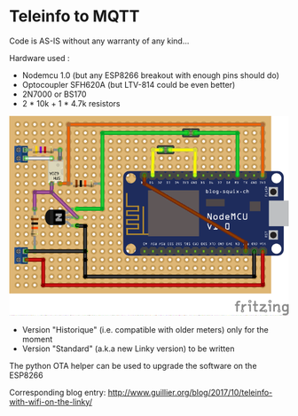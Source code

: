 # Teleinfo to MQTT

Code is AS-IS without any warranty of any kind...

Hardware used :
* Nodemcu 1.0 (but any ESP8266 breakout with enough pins should do)
* Optocoupler SFH620A (but LTV-814 could be even better)
* 2N7000 or BS170
* 2 * 10k + 1 * 4.7k resistors

![Schematics](teleinfo-esp8266_bb.png)

* Version "Historique" (i.e. compatible with older meters) only for the moment
* Version "Standard" (a.k.a new Linky version) to be written 

The python OTA helper can be used to upgrade the software on the ESP8266

Corresponding blog entry: http://www.guillier.org/blog/2017/10/teleinfo-with-wifi-on-the-linky/
